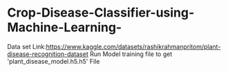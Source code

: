 # Crop-Disease-Classifier-using-Machine-Learning-

Data set Link:https://www.kaggle.com/datasets/rashikrahmanpritom/plant-disease-recognition-dataset
Run Model training file to get 'plant_disease_model.h5.h5' File

